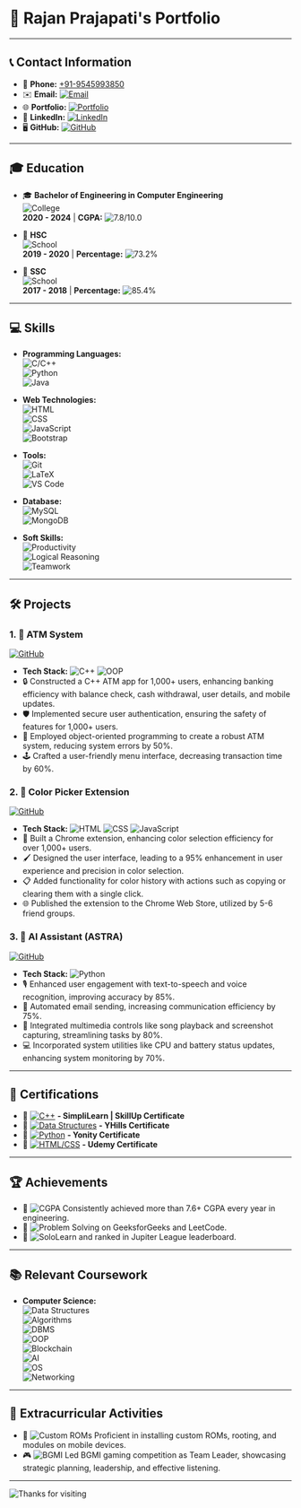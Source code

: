 # 🌟 Rajan Prajapati's Portfolio

---

## 📞 **Contact Information**  
- 📱 **Phone:** [+91-9545993850](tel:+919545993850)  
- ✉️ **Email:** [![Email](https://img.shields.io/badge/-rajanrp115@gmail.com-D14836?style=flat-square&logo=gmail&logoColor=white)](mailto:rajanrp115@gmail.com)  
- 🌐 **Portfolio:** [![Portfolio](https://img.shields.io/badge/-View%20My%20Work-FF5733?style=flat-square&logo=google-chrome&logoColor=white)](https://rajan-115.github.io/Portfolio/)  
- 👔 **LinkedIn:** [![LinkedIn](https://img.shields.io/badge/-LinkedIn-0A66C2?style=flat-square&logo=linkedin&logoColor=white)](https://www.linkedin.com/in/rajanrp115/)  
- 🖥️ **GitHub:** [![GitHub](https://img.shields.io/badge/-GitHub-181717?style=flat-square&logo=github&logoColor=white)](https://github.com/RAJAN-115)

---

## 🎓 **Education**

- 🎓 **Bachelor of Engineering in Computer Engineering**  
  ![College](https://img.shields.io/badge/-Parvatibai%20Genba%20Moze%20College%20of%20Engineering-blue?style=flat-square)  
  **2020 - 2024** | **CGPA:** ![7.8/10.0](https://img.shields.io/badge/CGPA-7.8/10.0-1E90FF?style=flat-square)  

- 🏫 **HSC**  
  ![School](https://img.shields.io/badge/-Utkarsha%20Madhyamik%20Vidyalaya%20And%20Junior%20College-yellow?style=flat-square)  
  **2019 - 2020** | **Percentage:** ![73.2%](https://img.shields.io/badge/Percentage-73.2%25-1E90FF?style=flat-square)  

- 📘 **SSC**  
  ![School](https://img.shields.io/badge/-Annasaheb%20Vartak%20Smarak%20Vidyamandir%20School-blue?style=flat-square)  
  **2017 - 2018** | **Percentage:** ![85.4%](https://img.shields.io/badge/Percentage-85.4%25-1E90FF?style=flat-square)

---

## 💻 **Skills**

- **Programming Languages:**  
  ![C/C++](https://img.shields.io/badge/-C/C++-00599C?style=flat-square&logo=c)  
  ![Python](https://img.shields.io/badge/-Python-3776AB?style=flat-square&logo=python)  
  ![Java](https://img.shields.io/badge/-Java-007396?style=flat-square&logo=java)

- **Web Technologies:**  
  ![HTML](https://img.shields.io/badge/-HTML-E34F26?style=flat-square&logo=html5)  
  ![CSS](https://img.shields.io/badge/-CSS-1572B6?style=flat-square&logo=css3)  
  ![JavaScript](https://img.shields.io/badge/-JavaScript-F7DF1E?style=flat-square&logo=javascript)  
  ![Bootstrap](https://img.shields.io/badge/-Bootstrap-563D7C?style=flat-square&logo=bootstrap)

- **Tools:**  
  ![Git](https://img.shields.io/badge/-Git-F05032?style=flat-square&logo=git)  
  ![LaTeX](https://img.shields.io/badge/-LaTeX-008080?style=flat-square&logo=latex)  
  ![VS Code](https://img.shields.io/badge/-VS%20Code-007ACC?style=flat-square&logo=visual-studio-code)

- **Database:**  
  ![MySQL](https://img.shields.io/badge/-MySQL-4479A1?style=flat-square&logo=mysql)  
  ![MongoDB](https://img.shields.io/badge/-MongoDB-47A248?style=flat-square&logo=mongodb)

- **Soft Skills:**  
  ![Productivity](https://img.shields.io/badge/-Productivity-00C853?style=flat-square&logo=productive)  
  ![Logical Reasoning](https://img.shields.io/badge/-Logical%20Reasoning-8E24AA?style=flat-square&logo=brain)  
  ![Teamwork](https://img.shields.io/badge/-Teamwork-FFD700?style=flat-square&logo=team)

---

## 🛠️ **Projects**

### 1. 🏧 **ATM System**  
[![GitHub](https://img.shields.io/badge/-GitHub-181717?style=flat-square&logo=github&logoColor=white)](https://github.com/RAJAN-115/MiniAtmSystem)  
- **Tech Stack:** ![C++](https://img.shields.io/badge/-C++-00599C?style=flat-square&logo=c) ![OOP](https://img.shields.io/badge/-OOP-1E90FF?style=flat-square)
- 🔒 Constructed a C++ ATM app for 1,000+ users, enhancing banking efficiency with balance check, cash withdrawal, user details, and mobile updates.
- 🛡️ Implemented secure user authentication, ensuring the safety of features for 1,000+ users.
- 🧩 Employed object-oriented programming to create a robust ATM system, reducing system errors by 50%.
- 🕹️ Crafted a user-friendly menu interface, decreasing transaction time by 60%.

### 2. 🎨 **Color Picker Extension**  
[![GitHub](https://img.shields.io/badge/-GitHub-181717?style=flat-square&logo=github&logoColor=white)](https://github.com/RAJAN-115/Color-Picker-Chrome_Extension)  
- **Tech Stack:** ![HTML](https://img.shields.io/badge/-HTML-E34F26?style=flat-square&logo=html5) ![CSS](https://img.shields.io/badge/-CSS-1572B6?style=flat-square&logo=css3) ![JavaScript](https://img.shields.io/badge/-JavaScript-F7DF1E?style=flat-square&logo=javascript)
- 🎯 Built a Chrome extension, enhancing color selection efficiency for over 1,000+ users.
- 🖌️ Designed the user interface, leading to a 95% enhancement in user experience and precision in color selection.
- 📋 Added functionality for color history with actions such as copying or clearing them with a single click.
- 🌐 Published the extension to the Chrome Web Store, utilized by 5-6 friend groups.

### 3. 🧠 **AI Assistant (ASTRA)**  
[![GitHub](https://img.shields.io/badge/-GitHub-181717?style=flat-square&logo=github&logoColor=white)](https://github.com/RAJAN-115/AI-Assistant-ASTRA-.git)  
- **Tech Stack:** ![Python](https://img.shields.io/badge/-Python-3776AB?style=flat-square&logo=python)
- 🎙️ Enhanced user engagement with text-to-speech and voice recognition, improving accuracy by 85%.
- 📧 Automated email sending, increasing communication efficiency by 75%.
- 🎵 Integrated multimedia controls like song playback and screenshot capturing, streamlining tasks by 80%.
- 💻 Incorporated system utilities like CPU and battery status updates, enhancing system monitoring by 70%.

---

## 📜 **Certifications**

- 🏅 [![C++](https://img.shields.io/badge/-Advanced%20C++-00599C?style=flat-square&logo=c)](https://drive.google.com/file/d/1J2_WzpOF4CMARrohTtE9hLQ-pRwAznri/view) **- SimpliLearn | SkillUp Certificate**
- 🏅 [![Data Structures](https://img.shields.io/badge/-DSA-1E90FF?style=flat-square&logo=code)](https://drive.google.com/file/d/1rq9hOJPU60aPWt8Le3SYflnNwwWdnYam/view) **- YHills Certificate**
- 🏅 [![Python](https://img.shields.io/badge/-Python-3776AB?style=flat-square&logo=python)](https://drive.google.com/file/d/1ITpExcMMgLruH7xdpfulNJ81SnHQuLe2/view) **- Yonity Certificate**
- 🏅 [![HTML/CSS](https://img.shields.io/badge/-HTML%2C%20CSS%2C%20Bootstrap-E34F26?style=flat-square&logo=html5)](https://drive.google.com/file/d/1qyfD8FkjuG5Nr-wsrqIqTWuHSsUB79fu/view) **- Udemy Certificate**

---

## 🏆 **Achievements**

- 🥇 ![CGPA](https://img.shields.io/badge/-7.6%2B%20CGPA-FFD700?style=flat-square) Consistently achieved more than 7.6+ CGPA every year in engineering.
- 🧩 ![Problem Solving](https://img.shields.io/badge/-Solved%20100%2B%20problems-1E90FF?style=flat-square&logo=geeksforgeeks) on GeeksforGeeks and LeetCode.
- 🚀 ![SoloLearn](https://img.shields.io/badge/-Completed%20all%20SoloLearn%20tutorials-32CD32?style=flat-square&logo=sololearn) and ranked in Jupiter League leaderboard.

---

## 📚 **Relevant Coursework**

- **Computer Science:**  
  ![Data Structures](https://img.shields.io/badge/-Data%20Structures-1E90FF?style=flat-square)  
  ![Algorithms](https://img.shields.io/badge/-Algorithms-1E90FF?style=flat-square)  
  ![DBMS](https://img.shields.io/badge/-DBMS-1E90FF?style=flat-square)  
  ![OOP](https://img.shields.io/badge/-OOP-1E90FF?style=flat-square)  
  ![Blockchain](https://img.shields.io/badge/-Blockchain-1E90FF?style=flat-square)  
  ![AI](https://img.shields.io/badge/-AI-1E90FF?style=flat-square)  
  ![OS](https://img.shields.io/badge/-OS-1E90FF?style=flat-square)  
  ![Networking](https://img.shields.io/badge/-Networking-1E90FF?style=flat-square)

---

## 🌟 **Extracurricular Activities**

- 📱 ![Custom ROMs](https://img.shields.io/badge/-Custom%20ROMs%2C%20Rooting%2C%20Modules-8A2BE2?style=flat-square&logo=android) Proficient in installing custom ROMs, rooting, and modules on mobile devices.
- 🎮 ![BGMI](https://img.shields.io/badge/-BGMI%20Team%20Leader-FF4500?style=flat-square&logo=game-controller) Led BGMI gaming competition as Team Leader, showcasing strategic planning, leadership, and effective listening.

---

![Thanks for visiting](https://img.shields.io/badge/-Thanks%20for%20visiting!-008080?style=for-the-badge)
